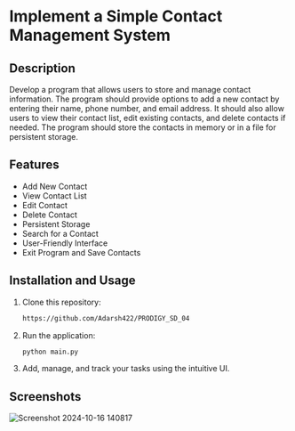 # Implement a Simple Contact Management System

## Description
Develop a program that allows users to store and manage contact information. The program should provide options to add a new contact by entering their name, phone number, and email address. It should also allow users to view their contact list, edit existing contacts, and delete contacts if needed. The program should store the contacts in memory or in a file for persistent storage.

## Features

- Add New Contact
- View Contact List
- Edit Contact
- Delete Contact
- Persistent Storage
- Search for a Contact
- User-Friendly Interface
- Exit Program and Save Contacts


## Installation and Usage

1. Clone this repository:

   ```bash
   https://github.com/Adarsh422/PRODIGY_SD_04
   ```

2. Run the application:

   ```bash
   python main.py
   ```

4. Add, manage, and track your tasks using the intuitive UI.

## Screenshots
![Screenshot 2024-10-16 140817](https://github.com/user-attachments/assets/3b6fa739-bcae-487f-a218-cdb12ede0dc1)



